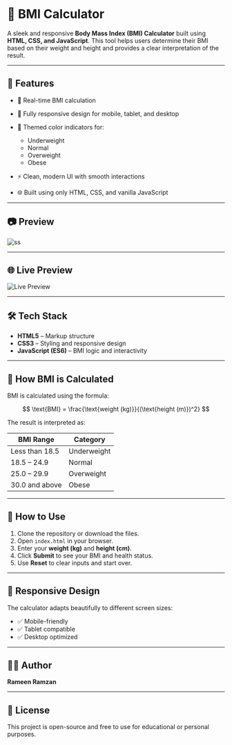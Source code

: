 # 📱 BMI Calculator

A sleek and responsive **Body Mass Index (BMI) Calculator** built using **HTML, CSS, and JavaScript**. This tool helps users determine their BMI based on their weight and height and provides a clear interpretation of the result.

---

## 🚀 Features

* 🔢 Real-time BMI calculation
* 📱 Fully responsive design for mobile, tablet, and desktop
* 🎨 Themed color indicators for:

  * Underweight
  * Normal
  * Overweight
  * Obese
* ⚡ Clean, modern UI with smooth interactions
* 🌐 Built using only HTML, CSS, and vanilla JavaScript

---

## 📷 Preview

![ss](https://github.com/user-attachments/assets/f7add4d5-1d44-4b4b-b884-bfe871a392e8)


---

## 🌐 Live Preview

![Live Preview](https://rameenramzan.github.io/BMI-Calculator/)

---

## 🛠️ Tech Stack

* **HTML5** – Markup structure
* **CSS3** – Styling and responsive design
* **JavaScript (ES6)** – BMI logic and interactivity

---

## 🧮 How BMI is Calculated

BMI is calculated using the formula:

$$
\text{BMI} = \frac{\text{weight (kg)}}{(\text{height (m)})^2}
$$

The result is interpreted as:

| BMI Range      | Category    |
| -------------- | ----------- |
| Less than 18.5 | Underweight |
| 18.5 – 24.9    | Normal      |
| 25.0 – 29.9    | Overweight  |
| 30.0 and above | Obese       |

---

## 📂 How to Use

1. Clone the repository or download the files.
2. Open `index.html` in your browser.
3. Enter your **weight (kg)** and **height (cm)**.
4. Click **Submit** to see your BMI and health status.
5. Use **Reset** to clear inputs and start over.

---

## 📱 Responsive Design

The calculator adapts beautifully to different screen sizes:

* ✅ Mobile-friendly
* ✅ Tablet compatible
* ✅ Desktop optimized

---

## 🧑‍💻 Author

**Rameen Ramzan**

---

## 📜 License

This project is open-source and free to use for educational or personal purposes.
